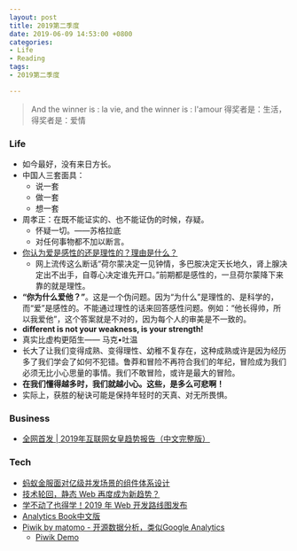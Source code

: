 ```yaml
---
layout: post
title: 2019第二季度
date: 2019-06-09 14:53:00 +0800
categories:
- Life
- Reading
tags:
- 2019第二季度

---
```


> And the winner is : la vie, and the winner is : l'amour 
得奖者是：生活，得奖者是：爱情

### Life

- 如今最好，没有来日方长。
- 中国人三套面具：
	- 说一套
	- 做一套
	- 想一套
- 周孝正：在既不能证实的、也不能证伪的时候，存疑。
	- 怀疑一切。——苏格拉底
	- 对任何事物都不加以断言。
- [你认为爱是感性的还是理性的？理由是什么？](https://www.zhihu.com/question/19908586)
	- 网上流传这么断话“荷尔蒙决定一见钟情，多巴胺决定天长地久，肾上腺决定出不出手，自尊心决定谁先开口。”前期都是感性的，一旦荷尔蒙降下来靠的就是理性。
- **“你为什么爱他？”**。这是一个伪问题。因为“为什么”是理性的、是科学的，而“爱”是感性的。不能通过理性的话来回答感性问题。例如：“他长得帅，所以我爱他”，这个答案就是不对的，因为每个人的审美是不一致的。
- **different is not your weakness, is your strength!**
- 真实比虚构更陌生—— 马克•吐温
- 长大了让我们变得成熟、变得理性、幼稚不复存在，这种成熟或许是因为经历多了我们学会了如何不犯错。鲁莽和冒险不再符合我们的年纪，冒险成为我们必须无比小心思量的事情。我们不敢冒险，或许是最大的冒险。
- **在我们懂得越多时，我们就越小心。这些，是多么可悲啊！**
- 实际上，获胜的秘诀可能是保持年轻时的天真、对无所畏惧。




### Business

- [全网首发 | 2019年互联网女皇趋势报告（中文完整版）](http://tech.qq.com/a/20190612/000306.htm)

### Tech

- [蚂蚁金服面对亿级并发场景的组件体系设计](https://www.infoq.cn/article/VTXJgETSN9IkxTqi-uiQ)
- [技术轮回，静态 Web 再度成为新趋势？](https://www.infoq.cn/article/XwWgoBGMKe*AmrbuNb5R)
- [学不动了也得学！2019 年 Web 开发路线图发布](https://www.infoq.cn/article/DcIG3BX0DG*YrcyJCttC)
- [Analytics Book中文版](http://cn.analyticsbook.org/)
- [Piwik by matomo - 开源数据分析，类似Google Analytics](https://matomo.org/)
  - [Piwik Demo](https://demo.matomo.org)


